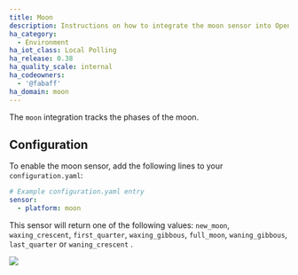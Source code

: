 ```yaml
---
title: Moon
description: Instructions on how to integrate the moon sensor into Open Peer Power.
ha_category:
  - Environment
ha_iot_class: Local Polling
ha_release: 0.38
ha_quality_scale: internal
ha_codeowners:
  - '@fabaff'
ha_domain: moon
---
```


The `moon` integration tracks the phases of the moon.

## Configuration

To enable the moon sensor, add the following lines to your `configuration.yaml`:

```yaml
# Example configuration.yaml entry
sensor:
  - platform: moon
```

This sensor will return one of the following values:
`new_moon`, `waxing_crescent`, `first_quarter`, `waxing_gibbous`, `full_moon`, `waning_gibbous`, `last_quarter` or `waning_crescent` .

<p class='img'>
<img src='/images/screenshots/more-info-dialog-moon.png' />
</p>
